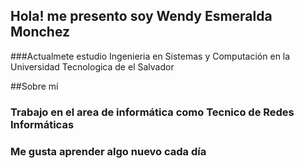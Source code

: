 ## Hola! me presento soy Wendy Esmeralda Monchez 
###Actualmete estudio Ingenieria en Sistemas y Computación en la Universidad Tecnologica de el Salvador

##Sobre mí
### Trabajo en el area de informática como Tecnico de Redes Informáticas
### Me gusta aprender algo nuevo cada día
